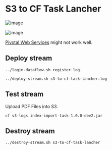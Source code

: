 # S3 to CF Task Lancher

![image](https://cloud.githubusercontent.com/assets/106908/20393840/b4f53326-ad20-11e6-84c6-c45e1a5a3763.png)


![image](https://cloud.githubusercontent.com/assets/106908/20393922/0b4081d6-ad21-11e6-904b-53e1adf32fa3.png)

[Pivotal Web Services](https://run.pivotal.io) might not work well.

## Deploy stream


``` shell
../login-dataflow.sh register.log
```


``` shell
../deploy-stream.sh s3-to-cf-task-lancher.log
```

## Test stream

Upload PDF Files into S3.

```
cf v3-logs index-import-task-1.0.0-dev2.jar
```

## Destroy stream

``` shell
../destroy-stream.sh s3-to-cf-task-lancher
```
